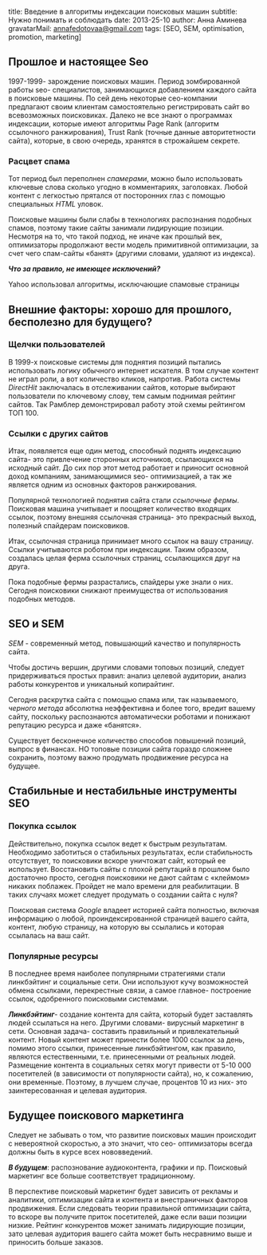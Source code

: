 title: Введение в алгоритмы индексации поисковых машин
subtitle: Нужно понимать и соблюдать
date: 2013-25-10
author: Анна Аминева
gravatarMail: annafedotovaa@gmail.com
tags: [SEO, SEM, optimisation, promotion, marketing]

## Прошлое и настоящее Seo

1997-1999- зарождение поисковых машин. Период зомбированной работы seo- специалистов, занимающихся добавлением каждого сайта в поисковые машины. По сей день некоторые сео-компании предлагают своим клиентам самостоятельно регистрировать сайт во всевозможных поисковиках. Далеко не все знают о программах индексации, которые имеют алгоритмы Page Rank (алгоритм ссылочного ранжирования), Trust Rank (точные данные авторитетности сайта), которые, в свою очередь, хранятся в строжайшем секрете.

### Расцвет спама

Тот период был переполнен *спамерами*, можно было использовать ключевые слова сколько угодно в комментариях, заголовках. Любой контент с легкостью прятался от посторонних глаз с помощью специальных *HTML* уловок. 

Поисковые машины были слабы в технологиях распознания подобных спамов, поэтому такие сайты занимали лидирующие позиции. Несмотря на то, что такой подход, не иначе как прошлый век, оптимизаторы продолжают вести модель примитивной оптимизации, за счет чего спам-сайты «банят» (другими словами, удаляют из индекса).

***Что за правило, не имеющее исключений?***

Yahoo использовал алгоритмы, исключающие спамовые страницы

## Внешние факторы: хорошо для прошлого, бесполезно для будущего?

### Щелчки пользователей

В 1999-х поисковые системы для поднятия позиций пытались использовать логику обычного интернет искателя. В том случае контент не играл роли, а вот количество кликов, напротив. Работа системы *DirectHit* заключалась в отслеживании сайтов, которые выбирают пользователи по ключевому слову, тем самым поднимая рейтинг сайтов. Так Рамблер демонстрировал работу этой схемы рейтингом ТОП 100.

### Ссылки с других сайтов

Итак, появляется еще один метод, способный поднять индексацию сайта- это привлечение сторонных источников, ссылающихся на исходный сайт. До сих пор этот метод работает и приносит основной доход компаниям, занимающимися seo- оптимизацией, а так же является одним из основных факторов ранжирования.
 
Популярной технологией поднятия сайта стали *ссылочные фермы*. Поисковая машина учитывает и поощряет количество входящих ссылок, поэтому внешняя ссылочная страница- это прекрасный выход, полезный спайдерам поисковиков. 

Итак, ссылочная страница принимает много ссылок на вашу страницу. Ссылки учитываются роботом при индексации.
Таким образом, создалась целая ферма ссылочных страниц, ссылающихся друг на друга.

Пока подобные фермы разрастались, спайдеры уже знали о них. 
Сегодня поисковики снижают преимущества от использования подобных методов.

## SEO и SEM

*SEM* - современный метод, повышающий качество и популярность сайта.

Чтобы достичь вершин, другими словами топовых позиций,  следует придерживаться простых правил: анализ целевой аудитории, анализ работы конкурентов и уникальный копирайтинг. 

Сегодня раскрутка сайта с помощью спама или, так называемого, *черного метода* абсолютна неэффективна и более того, вредит вашему сайту, поскольку распознаются автоматически роботами и понижают репутацию ресурса и даже «банятся».

Существует бесконечное количество способов повышений позиций, выпрос в финансах. НО топовые позиции сайта гораздо сложнее сохранить, поэтому важно продумать продвижение ресурса на будущее.
 
## Стабильные и нестабильные инструменты SEO

### Покупка ссылок

Действительно, покупка ссылок ведет к быстрым результатам.
Необходимо заботиться о стабильных результатах, если стабильность отсутствует, то поисковики вскоре уничтожат сайт,  который ее использует. Восстановить сайты с плохой репутаций в прошлом было достаточно просто, сегодня поисковики не дают сайтам с «клеймом» никаких поблажек. Пройдет не мало времени для реабилитации. В таких случаях может следует продумать о создании сайта с нуля?

Поисковая система *Google* владеет историей сайта полностью, включая информацию о любой, проиндексированной страницей вашего сайта,  контент,  любую страницу, на которую вы ссылались и которая ссылалась на ваш сайт.

### Популярные ресурсы

В последнее время наиболее популярными стратегиями стали линкбэйтинг и социальные сети. Они используют кучу возможностей обмена ссылками, перекрестные связи, а самое главное- построение ссылок, одобренного поисковыми системами. 

***Линкбэйтинг***- создание контента для сайта, который будет заставлять людей ссылаться на него. Другими словами- вирусный маркетинг в сети. Основная задача- составить правильный и привлекательный контент. Новый контент может принести более 1000 ссылок за день, помимо этого ссылки, принесенные линкбэйтингом, как правило, являются естественными, т.e. принесенными от реальных людей.
Размещение контента в социальных сетях могут привести от 5-10 000 посетителей (в зависимости от популярности сайта), но, к сожалению, они временные. Поэтому, в лучшем случае, процентов 10 из них- это заинтересованная и целевая аудитория. 

## Будущее поискового маркетинга

Следует не забывать о том, что развитие поисковых машин происходит с невероятной скоростью, а это значит, что сео- оптимизаторы всегда должны быть в курсе всех нововведений.

***В будущем***: распознование аудиоконтента, графики и пр. 
Поисковый маркетинг все больше соответствует традиционному.

В перспективе поисковый маркетинг будет зависить от рекламы и аналитики, оптимизации сайта и контента и внестраничных факторов продвижения. Если следовать теории правильной оптимизации сайта, то вскоре вы получите приток посетителей, даже если ваши позиции низкие. 
Рейтинг конкурентов может занимать лидирующие позиции, зато целевая аудитория вашего сайта может быть несравнимо выше и приносить больше заказов.













